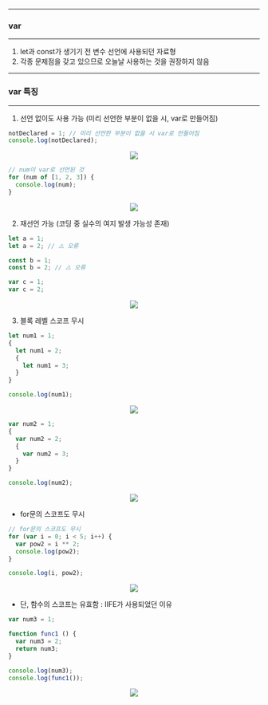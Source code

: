 -----
### var
-----
1. let과 const가 생기기 전 변수 선언에 사용되던 자료형
2. 각종 문제점을 갖고 있으므로 오늘날 사용하는 것을 권장하지 않음

-----
### var 특징
-----
1. 선언 없이도 사용 가능 (미리 선언한 부분이 없을 시, var로 만들어짐)
```js
notDeclared = 1; // 미리 선언한 부분이 없을 시 var로 만들어짐
console.log(notDeclared);
```
<div align="center">
<img src="https://github.com/sooyounghan/HTTP/assets/34672301/d6b7d993-c459-4256-995d-e5490bcefffd">
</div>

```js
// num이 var로 선언된 것
for (num of [1, 2, 3]) {
  console.log(num);
}
```
<div align="center">
<img src="https://github.com/sooyounghan/HTTP/assets/34672301/aec5081c-d661-4867-b1c3-350e69287a66">
</div>

2. 재선언 가능 (코딩 중 실수의 여지 발생 가능성 존재)
```js
let a = 1;
let a = 2; // ⚠️ 오류

const b = 1;
const b = 2; // ⚠️ 오류

var c = 1;
var c = 2;
```
<div align="center">
<img src="https://github.com/sooyounghan/HTTP/assets/34672301/71b69ef1-e29b-468a-a30b-70476dadd40e">
</div>

3. 블록 레벨 스코프 무시
```js
let num1 = 1;
{
  let num1 = 2;
  {
    let num1 = 3;
  }
}

console.log(num1);
```
<div align="center">
<img src="https://github.com/sooyounghan/HTTP/assets/34672301/3ec68b63-b0b1-4931-aae5-be2d303d3da4">
</div>

```js
var num2 = 1;
{
  var num2 = 2;
  {
    var num2 = 3;
  }
}

console.log(num2);
```
<div align="center">
<img src="https://github.com/sooyounghan/HTTP/assets/34672301/e5937563-fba5-4740-9ab9-91367f704413">
</div>

  - for문의 스코프도 무시
```js
// for문의 스코프도 무시
for (var i = 0; i < 5; i++) {
  var pow2 = i ** 2;
  console.log(pow2);
}

console.log(i, pow2);
```
<div align="center">
<img src="https://github.com/sooyounghan/HTTP/assets/34672301/2f9ce0c3-3a35-4b2a-991f-f96bb233dec4">
</div>

  - 단, 함수의 스코프는 유효함 : IIFE가 사용되었던 이유
```js
var num3 = 1;

function func1 () {
  var num3 = 2;
  return num3;
}

console.log(num3);
console.log(func1());
```
<div align="center">
<img src="https://github.com/sooyounghan/HTTP/assets/34672301/84ab244e-eecb-4d96-a4b0-82bc002b5fa3">
</div>
